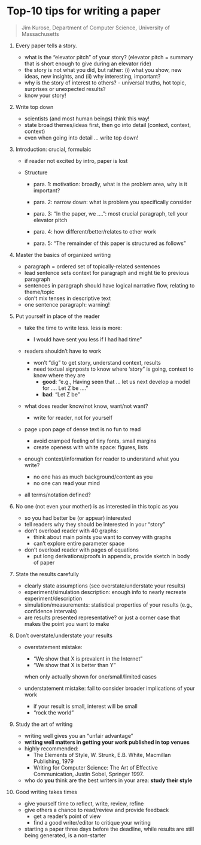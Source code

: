 # Top-10 tips for writing a paper
> Jim Kurose, Department of Computer Science, University of Massachusetts

1. Every paper tells a story. 
    * what is the “elevator pitch” of your story? (elevator pitch = summary that is short enough to give during an elevator ride)
    * the story is not what you did, but rather: (i) what you show, new ideas, new insights, and (ii) why interesting, important?
    * why is the story of interest to others? - universal truths, hot topic, surprises or unexpected results?
    * know your story!

1. Write top down
    * scientists (and most human beings) think this way!
    * state broad themes/ideas first, then go into detail (context, context, context)
    * even when going into detail … write top down!

1. Introduction: crucial, formulaic
    * if reader not excited by intro, paper is lost

    * Structure
        - para. 1: motivation: broadly, what is the problem area, why is it important? 
        
        - para. 2: narrow down: what is problem you specifically consider

        - para. 3: “In the paper, we ….”: most crucial paragraph, tell your elevator pitch
        
        - para. 4: how different/better/relates to other work
        
        - para. 5: “The remainder of this paper is structured as follows”

1. Master the basics of organized writing
    * paragraph = ordered set of topically-related sentences 
    * lead sentence sets context for paragraph and might tie to previous paragraph
    * sentences in paragraph should have logical narrative flow, relating to theme/topic
    * don’t mix tenses in descriptive text
    * one sentence paragraph: warning!

1. Put yourself in place of the reader
    * take the time to write less. less is more: 
        - I would have sent you less if I had had time”
    * readers shouldn’t have to work
        - won’t  “dig” to get story, understand context, results
        - need textual signposts to know where ‘story” is going, context to know where they are
            - **good**: “e.g., Having seen that … let us next develop a model for …. Let Z be ….”
            - **bad**: “Let Z be”
    * what does reader know/not know, want/not want?
        - write for reader, not for yourself

    * page upon page of dense text is no fun to read
        - avoid cramped feeling of tiny fonts, small margins
        - create openess with white space: figures, lists
    * enough context/information for reader to understand what you write?
        - no one has as much background/content as you
        - no one can read your mind
    * all terms/notation defined?

1. No one (not even your mother) is as interested in this topic as you
    * so you had better be (or appear) interested
    * tell readers why they should be interested in your “story”
    * don’t overload reader with 40 graphs: 
        - think about main points you want to convey with graphs
        - can’t explore entire parameter space
    * don’t overload reader with pages of equations
        - put long derivations/proofs in appendix, provide sketch in body of paper

1. State the results carefully
    * clearly state assumptions (see overstate/understate your results)
    * experiment/simulation description: enough info to nearly recreate experiment/description
    * simulation/measurements: statistical properties of your results (e.g., confidence intervals) 
    * are results presented representative? or just a corner case that makes the point you want to make

1. Don’t overstate/understate your results
    * overstatement mistake:
        - “We show that X is prevalent in the Internet”
        - “We show that X is better than Y”
      
      when only actually shown for one/small/limited cases
    
    * understatement mistake: fail to consider broader implications of your work 
        - if your result is small, interest will be small 
        - “rock the world”

1. Study the art of writing
    * writing well gives you an “unfair advantage”
    * __writing well matters in getting your work published in top venues__
    * highly recommended:
        - The Elements of Style, W. Strunk, E.B. White, Macmillan Publishing, 1979
        - Writing for Computer Science: The Art of Effective Communication, Justin Sobel, Springer 1997. 
    * who do __you__ think are the best writers in your area: __study their style__

1. Good writing takes times
    * give yourself time to reflect, write, review, refine
    * give others a chance to read/review and provide feedback
        - get a reader’s point of view
        - find a good writer/editor to critique your writing
    * starting a paper three days before the deadline, while results are still being generated, is a non-starter




 




